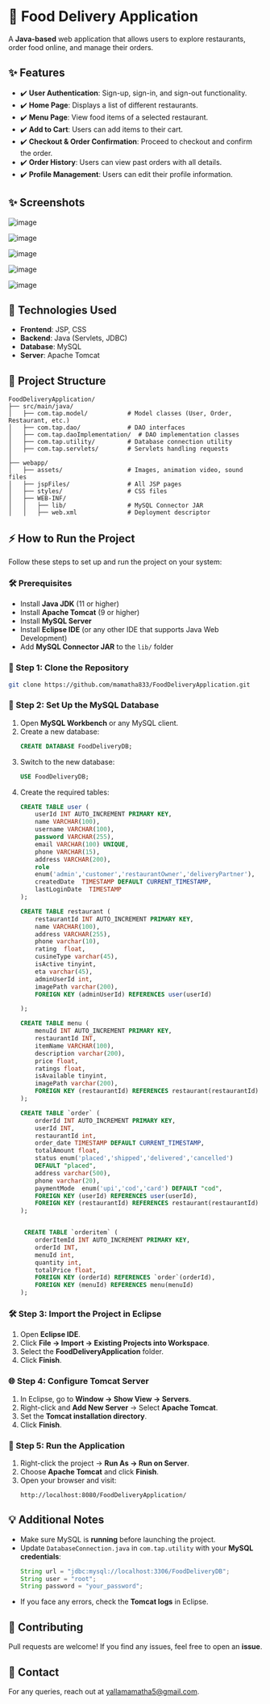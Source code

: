 # 🍔 Food Delivery Application

A **Java-based** web application that allows users to explore restaurants, order food online, and manage their orders.

## ✨ Features

- ✔️ **User Authentication**: Sign-up, sign-in, and sign-out functionality.
- ✔️ **Home Page**: Displays a list of different restaurants.
- ✔️ **Menu Page**: View food items of a selected restaurant.
- ✔️ **Add to Cart**: Users can add items to their cart.
- ✔️ **Checkout & Order Confirmation**: Proceed to checkout and confirm the order.
- ✔️ **Order History**: Users can view past orders with all details.
- ✔️ **Profile Management**: Users can edit their profile information.

## ✨ Screenshots
![image](https://github.com/user-attachments/assets/c12f3df6-b564-4bb8-ae1b-5bcff1adec45)

![image](https://github.com/user-attachments/assets/5c9f6fe3-1184-4d50-afe2-8e0fbd92e050)

![image](https://github.com/user-attachments/assets/51fa21a5-c97e-4aef-b71e-b21ae2e614fa)

![image](https://github.com/user-attachments/assets/54292327-1d28-44fb-a04b-7499fcf80d6c)

![image](https://github.com/user-attachments/assets/228e19e9-8a83-480c-8749-ad2699416b2c)






## 🔧 Technologies Used

- **Frontend**: JSP, CSS
- **Backend**: Java (Servlets, JDBC)
- **Database**: MySQL
- **Server**: Apache Tomcat

## 📝 Project Structure

```
FoodDeliveryApplication/
├── src/main/java/
│   ├── com.tap.model/           # Model classes (User, Order, Restaurant, etc.)
│   ├── com.tap.dao/             # DAO interfaces
│   ├── com.tap.daoImplementation/  # DAO implementation classes
│   ├── com.tap.utility/         # Database connection utility
│   ├── com.tap.servlets/        # Servlets handling requests
│
├── webapp/
│   ├── assets/                  # Images, animation video, sound files
│   ├── jspFiles/                # All JSP pages
│   ├── styles/                  # CSS files
│   ├── WEB-INF/
│   │   ├── lib/                 # MySQL Connector JAR
│   │   ├── web.xml              # Deployment descriptor
```

## ⚡ How to Run the Project

Follow these steps to set up and run the project on your system:

### 🛠 Prerequisites

- Install **Java JDK** (11 or higher)
- Install **Apache Tomcat** (9 or higher)
- Install **MySQL Server**
- Install **Eclipse IDE** (or any other IDE that supports Java Web Development)
- Add **MySQL Connector JAR** to the `lib/` folder

### 📝 Step 1: Clone the Repository

```sh
git clone https://github.com/mamatha833/FoodDeliveryApplication.git
```

### 🔧 Step 2: Set Up the MySQL Database

1. Open **MySQL Workbench** or any MySQL client.
2. Create a new database:
   ```sql
   CREATE DATABASE FoodDeliveryDB;
   ```
3. Switch to the new database:
   ```sql
   USE FoodDeliveryDB;
   ```
4. Create the required tables:
   ```sql
   CREATE TABLE user (
       userId INT AUTO_INCREMENT PRIMARY KEY,
       name VARCHAR(100),
       username VARCHAR(100),
       password VARCHAR(255),
       email VARCHAR(100) UNIQUE,
       phone VARCHAR(15),
       address VARCHAR(200),
       role 
       enum('admin','customer','restaurantOwner','deliveryPartner'),
       createdDate  TIMESTAMP DEFAULT CURRENT_TIMESTAMP,
       lastLoginDate  TIMESTAMP
   );

   CREATE TABLE restaurant (
       restaurantId INT AUTO_INCREMENT PRIMARY KEY,
       name VARCHAR(100),
       address VARCHAR(255),
       phone varchar(10),
       rating  float,
       cusineType varchar(45),
       isActive tinyint,
       eta varchar(45),
       adminUserId int,
       imagePath varchar(200),
       FOREIGN KEY (adminUserId) REFERENCES user(userId)
   
   );

   CREATE TABLE menu (
       menuId INT AUTO_INCREMENT PRIMARY KEY,
       restaurantId INT,
       itemName VARCHAR(100),
       description varchar(200),
       price float,
       ratings float,
       isAvailable tinyint,
       imagePath varchar(200),
       FOREIGN KEY (restaurantId) REFERENCES restaurant(restaurantId)
   );

   CREATE TABLE `order` (
       orderId INT AUTO_INCREMENT PRIMARY KEY,
       userId INT,
       restaurantId int,
       order_date TIMESTAMP DEFAULT CURRENT_TIMESTAMP,
       totalAmount float,
       status enum('placed','shipped','delivered','cancelled') 
       DEFAULT "placed",
       address varchar(500),
       phone varchar(20),
       paymentMode  enum('upi','cod','card') DEFAULT "cod",
       FOREIGN KEY (userId) REFERENCES user(userId),
       FOREIGN KEY (restaurantId) REFERENCES restaurant(restaurantId)
   );


    CREATE TABLE `orderitem` (
       orderItemId INT AUTO_INCREMENT PRIMARY KEY,
       orderId INT,
       menuId int,
       quantity int,
       totalPrice float,
       FOREIGN KEY (orderId) REFERENCES `order`(orderId),
       FOREIGN KEY (menuId) REFERENCES menu(menuId)
   );
   ```

### 🛠 Step 3: Import the Project in Eclipse

1. Open **Eclipse IDE**.
2. Click **File → Import → Existing Projects into Workspace**.
3. Select the **FoodDeliveryApplication** folder.
4. Click **Finish**.

### 🌐 Step 4: Configure Tomcat Server

1. In Eclipse, go to **Window → Show View → Servers**.
2. Right-click and **Add New Server** → Select **Apache Tomcat**.
3. Set the **Tomcat installation directory**.
4. Click **Finish**.

### 🚀 Step 5: Run the Application

1. Right-click the project → **Run As → Run on Server**.
2. Choose **Apache Tomcat** and click **Finish**.
3. Open your browser and visit:
   ```
   http://localhost:8080/FoodDeliveryApplication/
   ```

## 💡 Additional Notes

- Make sure MySQL is **running** before launching the project.
- Update `DatabaseConnection.java` in `com.tap.utility` with your **MySQL credentials**:
  ```java
  String url = "jdbc:mysql://localhost:3306/FoodDeliveryDB";
  String user = "root";
  String password = "your_password";
  ```
- If you face any errors, check the **Tomcat logs** in Eclipse.

## 💼 Contributing

Pull requests are welcome! If you find any issues, feel free to open an **issue**.

## 💌 Contact

For any queries, reach out at [yallamamatha5@gmail.com](mailto\:yallamamatha5@gmail.com).



